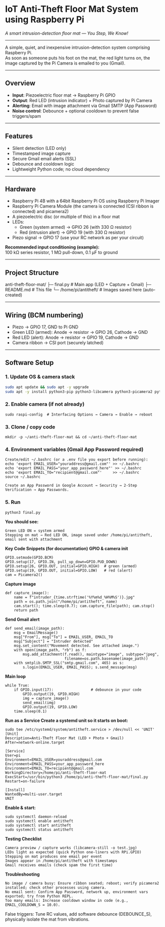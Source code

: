 # IoT Anti-Theft Floor Mat System using Raspberry Pi
*A smart intrusion-detection floor mat — You Step, We Know!*  

---

A simple, quiet, and inexpensive intrusion-detection system comprising Raspberry Pi.  
As soon as someone puts his foot on the mat, the red light turns on, the image captured by the Pi Camera is emailed to you (Gmail).

---

## Overview
- **Input**: Piezoelectric floor mat → Raspberry Pi GPIO  
- **Output**: Red LED (intrusion indicator) + Photo captured by Pi Camera  
- **Alerting**: Email with image attachment via Gmail SMTP (App Password)  
- **Noise control**: Debounce + optional cooldown to prevent false triggers/spam  

---

## Features
- Silent detection (LED only)  
- Timestamped image capture  
- Secure Gmail email alerts (SSL)  
- Debounce and cooldown logic  
- Lightweight Python code; no cloud dependency  

---

## Hardware
- Raspberry Pi 4B with a 64bit Raspberry Pi OS using Raspberry Pi Imager  
- Raspberry Pi Camera Module (the camera is connected (CSI ribbon is connected) and picamera2)  
- A piezoelectric disc (or multiple of this) in a floor mat  
- LEDs:  
  - Green (system armed) → GPIO 26 (with 330 Ω resistor)  
  - Red (intrusion alert) → GPIO 19 (with 330 Ω resistor)  
- Piezo signal → GPIO 17 (use your RC network as per your circuit)  

**Recommended input conditioning (example):**  
100 kΩ series resistor, 1 MΩ pull-down, 0.1 µF to ground  

---

## Project Structure
anti-theft-floor-mat/
├─ final.py # Main app (LED + Capture + Gmail)
├─ README.md # This file
└─ /home/pi/antitheft/ # Images saved here (auto-created)


---

## Wiring (BCM numbering)
- Piezo → GPIO 17, GND to Pi GND  
- Green LED (armed): Anode → resistor → GPIO 26, Cathode → GND  
- Red LED (alert): Anode → resistor → GPIO 19, Cathode → GND  
- Camera ribbon → CSI port (securely latched)  

---

## Software Setup

### 1. Update OS & camera stack
```bash
sudo apt update && sudo apt -y upgrade
sudo apt -y install python3-pip python3-libcamera python3-picamera2 python3-rpi.gpio

```

### **2. Enable camera (if not already)**
```
sudo raspi-config  # Interfacing Options → Camera → Enable → reboot
```
### **3. Clone / copy code**
```
mkdir -p ~/anti-theft-floor-mat && cd ~/anti-theft-floor-mat
```

### **4. Environment variables (Gmail App Password required)**
```
Create/edit ~/.bashrc (or a .env file you export before running):
echo 'export EMAIL_USER="youraddress@gmail.com"' >> ~/.bashrc
echo 'export EMAIL_PASS="your_app_password_here"' >> ~/.bashrc
echo 'export EMAIL_TO="recipient@gmail.com"'     >> ~/.bashrc
source ~/.bashrc

Create an App Password in Google Account → Security → 2-Step Verification → App Passwords.
```

### **5. Run**
```
python3 final.py
```

**You should see:**
```
Green LED ON = system armed
Stepping on mat → Red LED ON, image saved under /home/pi/antitheft, email sent with attachment
```
**Key Code Snippets (for documentation)**
**GPIO & camera init**
```
GPIO.setmode(GPIO.BCM)
GPIO.setup(17, GPIO.IN, pull_up_down=GPIO.PUD_DOWN)
GPIO.setup(26, GPIO.OUT, initial=GPIO.HIGH)  # green (armed)
GPIO.setup(19, GPIO.OUT, initial=GPIO.LOW)   # red (alert)
cam = Picamera2()
```
**Capture image**
```
def capture_image():
    name = f"intruder_{time.strftime('%Y%m%d_%H%M%S')}.jpg"
    path = os.path.join("/home/pi/antitheft", name)
    cam.start(); time.sleep(0.7); cam.capture_file(path); cam.stop()
    return path
```
**Send Gmail alert**
```
def send_email(image_path):
    msg = EmailMessage()
    msg["From"], msg["To"] = EMAIL_USER, EMAIL_TO
    msg["Subject"] = "Intruder detected"
    msg.set_content("Movement detected. See attached image.")
    with open(image_path, "rb") as f:
        msg.add_attachment(f.read(), maintype="image", subtype="jpeg",
                           filename=os.path.basename(image_path))
    with smtplib.SMTP_SSL("smtp.gmail.com", 465) as s:
        s.login(EMAIL_USER, EMAIL_PASS); s.send_message(msg)
```
**Main loop**
```
while True:
    if GPIO.input(17):                 # debounce in your code
        GPIO.output(19, GPIO.HIGH)
        img = capture_image()
        send_email(img)
        GPIO.output(19, GPIO.LOW)
    time.sleep(0.1)
```
**Run as a Service
Create a systemd unit so it starts on boot:**
```
sudo tee /etc/systemd/system/antitheft.service > /dev/null << 'UNIT'
[Unit]
Description=Anti-Theft Floor Mat (LED + Photo + Gmail)
After=network-online.target

[Service]
User=pi
Environment=EMAIL_USER=youraddress@gmail.com
Environment=EMAIL_PASS=your_app_password_here
Environment=EMAIL_TO=recipient@gmail.com
WorkingDirectory=/home/pi/anti-theft-floor-mat
ExecStart=/usr/bin/python3 /home/pi/anti-theft-floor-mat/final.py
Restart=on-failure

[Install]
WantedBy=multi-user.target
UNIT
```
**Enable & start:**
```
sudo systemctl daemon-reload
sudo systemctl enable antitheft
sudo systemctl start antitheft
sudo systemctl status antitheft
```

**Testing Checklist**
```
Camera preview / capture works (libcamera-still -o test.jpg)
LEDs light as expected (quick Python one-liners with RPi.GPIO)
Stepping on mat produces one email per event
Images appear in /home/pi/antitheft with timestamps
Gmail receives emails (check spam the first time)
```

**Troubleshooting**
```
No image / camera busy: Ensure ribbon seated; reboot; verify picamera2 installed; check other processes using camera.
No email sent: Confirm App Password, network up, environment vars exported; try from Python REPL.
Too many emails: Increase cooldown window in code (e.g., EMAIL_COOLDOWN_S = 10.0).
```
False triggers: Tune RC values, add software debounce (DEBOUNCE_S), physically isolate the mat from vibrations.
